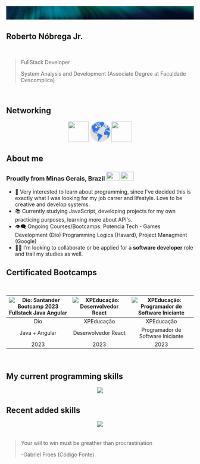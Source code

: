 <img src="/300pexels-stein-egil-liland-3374210.jpg" alt="Aurora Boreal">

## Roberto Nóbrega Jr.

<br/>

> FullStack Developer
>
> System Analysis and Development (Associate Degree at Faculdade Descomplica)

<br/>

## Networking

<div align="center">
<a href="https://www.linkedin.com/in/devrenj/"><img src="https://skillicons.dev/icons?i=linkedin&theme=dark" width="55px" height="55px"></a>
<a href="https://renj.dev.br/"><img src="site.png" width="55px" height="55px"></a>
<a href="mailto:devrenjbr@gmail.com"> <img src="https://cdn-icons-png.flaticon.com/64/831/831306.png" width="55px" height="55px"></a>
</div>

## About me
### Proudly from Minas Gerais, Brazil <img src="https://i.redd.it/45jp2fwxiz821.png"  width="35px" height="24px" /> <img src="https://www.gov.br/planalto/pt-br/conheca-a-presidencia/acervo/simbolos-nacionais/bandeira/bandeiranacionalbrasil_.jpg" width="35px" height="24px" />
- :eyes: Very interested to learn about programming, since I've decided this is exactly what I was looking for my job carrer and lifestyle. Love to be creative and develop systems.
- :books: Currently studying JavaScript, developing projects for my own practicing purposes, learning more about API's.
- :eye_speech_bubble: Ongoing Courses/Bootcamps: Potencia Tech - Games Development (Dio) Programming Logics (Havard), Project Managment (Google)
- :man_technologist: I’m looking to collaborate or be applied for a **software developer** role and trail my studies as well.

## Certificated Bootcamps

<div align="center"><br/>
  
|<img src="https://hermes.dio.me/tracks/afebe5ed-2b18-438a-95b0-2c971e9aeff9.png" width="111px" heigth="120px" alt="Dio: Santander Bootcamp 2023 Fullstack Java Angular"/>|<img src="https://igti-one-click-v2.azurewebsites.net/assets/images/bootcamp/34.svg" height="120px" width="120px" alt="XPEducação: Desenvolvedor React"/>|<img src="https://igti-one-click-v2.azurewebsites.net/assets/images/bootcamp/27.svg" height="150px" width="150px" alt="XPEducação: Programador de Software Iniciante"/>|
|:---:|:---:|:---:|
|Dio|XPEducação|XPEducação|
|Java + Angular|Desenvolvedor React|Programador de Software Iniciante|
|2023|2023|2023|

<br/></div>

## My current programming skills
<div align="center">
<a href="https://skillicons.dev"><img src="https://skillicons.dev/icons?i=vscode,html,css,javascript,react,nodejs,java,cpp,python,git,md,mysql&bnsp;theme=dark)"></a>
</div>

## Recent added skills
<div align="center">
<a href="https://skillicons.dev"><img src="https://skillicons.dev/icons?i=angular,spring,mongo&bnsp;theme=dark)"></a>
</div>

<br/>

> Your will to win must be greather than procrastination
> 
> -Gabriel Fróes (Código Fonte)

<br/>
